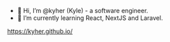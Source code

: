 - 👋 Hi, I’m @kyher (Kyle) - a software engineer.
- 🌱 I’m currently learning React, NextJS and Laravel. 

https://kyher.github.io/

<!---
kyher/kyher is a ✨ special ✨ repository because its `README.md` (this file) appears on your GitHub profile.
You can click the Preview link to take a look at your changes.
--->
